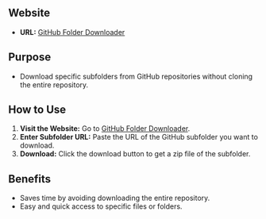 ## Website

- **URL:** [GitHub Folder Downloader](https://download-directory.github.io/)

## Purpose

- Download specific subfolders from GitHub repositories without cloning the entire repository.

## How to Use

1. **Visit the Website:** Go to [GitHub Folder Downloader](https://download-directory.github.io/).
2. **Enter Subfolder URL:** Paste the URL of the GitHub subfolder you want to download.
3. **Download:** Click the download button to get a zip file of the subfolder.

## Benefits

- Saves time by avoiding downloading the entire repository.
- Easy and quick access to specific files or folders.